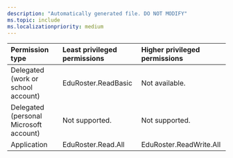 ```yaml
---
description: "Automatically generated file. DO NOT MODIFY"
ms.topic: include
ms.localizationpriority: medium
---
```


|Permission type|Least privileged permissions|Higher privileged permissions|
|:---|:---|:---|
|Delegated (work or school account)|EduRoster.ReadBasic|Not available.|
|Delegated (personal Microsoft account)|Not supported.|Not supported.|
|Application|EduRoster.Read.All|EduRoster.ReadWrite.All|

